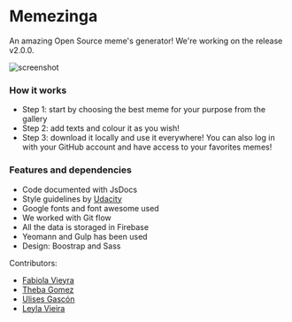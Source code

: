# Memezinga
An amazing Open Source meme's generator!
We're working on the release v2.0.0. 

![screenshot]()

### How it works
- Step 1: start by choosing the best meme for your purpose from the gallery
- Step 2: add texts and colour it as you wish!
- Step 3: download it locally and use it everywhere! You can also log in with your GitHub account and have access to your favorites memes!

### Features and dependencies
- Code documented with JsDocs
- Style guidelines by [Udacity](http://udacity.github.io/frontend-nanodegree-styleguide/javascript.html)
- Google fonts and font awesome used
- We worked with Git flow
- All the data is storaged in Firebase 
- Yeomann and Gulp has been used
- Design: Boostrap and Sass

Contributors:
- [Fabiola Vieyra](https://github.com/Fa-v)
- [Theba Gomez](https://github.com/KoolTheba)
- [Ulises Gascón](https://github.com/UlisesGascon)
- [Leyla Vieira](https://github.com/LeylaVieira)

